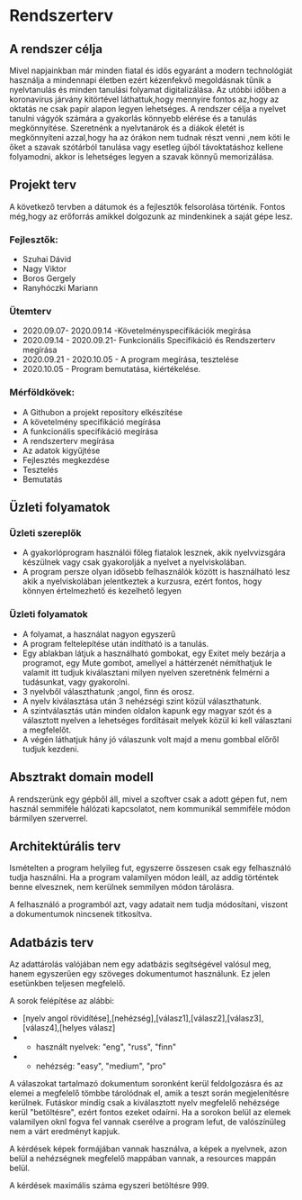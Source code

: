 Rendszerterv
============

## A rendszer célja

Mivel napjainkban már minden fiatal és idős egyaránt a modern technológiát használja a mindennapi életben ezért kézenfekvő megoldásnak tűnik a nyelvtanulás és minden tanulási folyamat digitalizálása.
Az utóbbi időben a koronavírus járvány kitörtével láthattuk,hogy mennyire fontos az,hogy az oktatás ne csak papír alapon legyen lehetséges. 
A rendszer célja a nyelvet tanulni vágyók számára a gyakorlás könnyebb elérése és a tanulás megkönnyítése.
Szeretnénk a nyelvtanárok és a diákok életét is megkönnyíteni azzal,hogy ha az órákon nem tudnak részt venni ,nem köti le őket a szavak szótárból tanulása vagy esetleg újból távoktatáshoz kellene folyamodni, akkor is lehetséges legyen a szavak könnyű memorizálása.

## Projekt terv

A következő tervben a dátumok és a fejlesztők felsorolása történik. Fontos még,hogy az erőforrás amikkel dolgozunk az mindenkinek a saját gépe lesz.

### Fejlesztők:
+ Szuhai Dávid
+ Nagy Viktor
+ Boros Gergely
+ Ranyhóczki Mariann
  
### Ütemterv
+ 2020.09.07- 2020.09.14 -Követelményspecifikációk megírása
+ 2020.09.14 - 2020.09.21- Funkcionális Specifikáció és Rendszerterv megírása
+ 2020.09.21 - 2020.10.05 - A program megírása, tesztelése 
+ 2020.10.05 - Program bemutatása, kiértékelése.

### Mérföldkövek:
+ A Githubon a projekt repository elkészítése
+ A követelmény specifikáció megírása
+ A funkcionális specifikáció megírása
+ A rendszerterv megírása
+ Az adatok kigyűjtése
+ Fejlesztés megkezdése
+ Tesztelés
+ Bemutatás

## Üzleti folyamatok

### Üzleti szereplők
+ A gyakorlóprogram használói főleg fiatalok lesznek, akik nyelvvizsgára készülnek vagy csak gyakorolják a nyelvet a nyelviskolában.
+ A program persze olyan idősebb felhasználók között is használható lesz akik a nyelviskolában jelentkeztek a kurzusra, ezért fontos, hogy könnyen értelmezhető és kezelhető legyen

### Üzleti folyamatok
+ A folyamat, a használat nagyon egyszerű
+ A program feltelepítése után indítható is a tanulás.
+ Egy ablakban látjuk a használható gombokat, egy Exitet mely bezárja a programot, egy Mute gombot, amellyel a háttérzenét némíthatjuk le valamit itt tudjuk kiválasztani milyen nyelven szeretnénk felmérni a tudásunkat, vagy gyakorolni.
+ 3 nyelvből választhatunk ;angol, finn és orosz.
+ A nyelv kiválasztása után 3 nehézségi szint közül választhatunk.
+ A szintválasztás után minden oldalon kapunk egy magyar szót és a választott nyelven a lehetséges fordításait melyek közül ki kell választani a megfelelőt.
+ A végén láthatjuk hány jó válaszunk volt majd a menu gombbal előről tudjuk kezdeni.

## Absztrakt domain modell

A rendszerünk egy gépből áll, mivel a szoftver csak a adott gépen fut, nem használ semmiféle hálózati kapcsolatot, nem kommunikál semmiféle módon bármilyen szerverrel.

## Architektúrális terv

Ismételten a program helyileg fut, egyszerre összesen csak egy felhasználó tudja használni. Ha a program valamilyen módon leáll, az addig történtek benne elvesznek, nem kerülnek semmilyen módon tárolásra.

A felhasználó a programból azt, vagy adatait nem tudja módosítani, viszont a dokumentumok nincsenek titkosítva.

## Adatbázis terv

Az adattárolás valójában nem egy adatbázis segítségével valósul meg, hanem egyszerűen egy szöveges dokumentumot használunk. Ez jelen esetünkben teljesen megfelelő.

A sorok felépítése az alábbi:
+ [nyelv angol rövidítése],[nehézség],[válasz1],[válasz2],[válasz3],[válasz4],[helyes válasz]
+ + használt nyelvek: "eng", "russ", "finn"
+ + nehézség: "easy", "medium", "pro"

A válaszokat tartalmazó dokumentum soronként kerül feldolgozásra és az elemei a megfelelő tömbbe tárolódnak el, amik a teszt során megjelenítésre kerülnek. Futáskor mindíg csak a kiválasztott nyelv megfelelő nehézsége kerül "betöltésre", ezért fontos ezeket odaírni. Ha a sorokon belül az elemek valamilyen oknl fogva fel vannak cserélve a program lefut, de valószínüleg nem a várt eredményt kapjuk.

A kérdések képek formájában vannak használva, a képek a nyelvnek, azon belül a nehézségnek megfelelő mappában vannak, a resources mappán belül.

A kérdések maximális száma egyszeri betöltésre 999.
